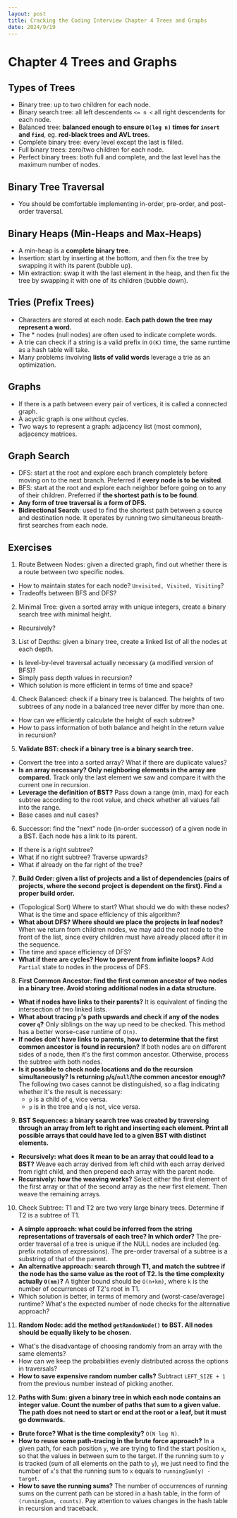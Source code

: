 ```yaml
---
layout: post
title: Cracking the Coding Interview Chapter 4 Trees and Graphs
date: 2024/9/19
---
```


# Chapter 4 Trees and Graphs

## Types of Trees

- Binary tree: up to two children for each node.
- Binary search tree: all left descendents `<= n <` all right descendents for each node.
- Balanced tree: **balanced enough to ensure `O(log n)` times for `insert` and `find`**, eg. **red-black trees and AVL trees**.
- Complete binary tree: every level except the last is filled.
- Full binary trees: zero/two children for each node.
- Perfect binary trees: both full and complete, and the last level has the maximum number of nodes.

## Binary Tree Traversal

- You should be comfortable implementing in-order, pre-order, and post-order traversal.

## Binary Heaps (Min-Heaps and Max-Heaps)

- A min-heap is a **complete binary tree**.
- Insertion: start by inserting at the bottom, and then fix the tree by swapping it with its parent (bubble up).
- Min extraction: swap it with the last element in the heap, and then fix the tree by swapping it with one of its children (bubble down).

## Tries (Prefix Trees)

- Characters are stored at each node. **Each path down the tree may represent a word.**
- The \* nodes (null nodes) are often used to indicate complete words.
- A trie can check if a string is a valid prefix in `O(K)` time, the same runtime as a hash table will take.
- Many problems involving **lists of valid words** leverage a trie as an optimization.

## Graphs

- If there is a path between every pair of vertices, it is called a connected graph.
- A acyclic graph is one without cycles.
- Two ways to represent a graph: adjacency list (most common), adjacency matrices.

## Graph Search

- DFS: start at the root and explore each branch completely before moving on to the next branch. Preferred if **every node is to be visited**.
- BFS: start at the root and explore each neighbor before going on to any of their children. Preferred if **the shortest path is to be found**.
- **Any form of tree traversal is a form of DFS.**
- **Bidirectional Search**: used to find the shortest path between a source and destination node. It operates by running two simultaneous breath-first searches from each node.

## Exercises

1.  Route Between Nodes: given a directed graph, find out whether there is a route between two specific nodes.

- How to maintain states for each node? `Unvisited, Visited, Visiting`?
- Tradeoffs between BFS and DFS?

2.  Minimal Tree: given a sorted array with unique integers, create a binary search tree with minimal height.

- Recursively?

3.  List of Depths: given a binary tree, create a linked list of all the nodes at each depth.

- Is level-by-level traversal actually necessary (a modified version of BFS)?
- Simply pass depth values in recursion?
- Which solution is more efficient in terms of time and space?

4.  Check Balanced: check if a binary tree is balanced. The heights of two subtrees of any node in a balanced tree never differ by more than one.

- How can we efficiently calculate the height of each subtree?
- How to pass information of both balance and height in the return value in recursion?

5.  **Validate BST: check if a binary tree is a binary search tree.**

- Convert the tree into a sorted array? What if there are duplicate values?
- **Is an array necessary? Only neighboring elements in the array are compared.** Track only the last element we saw and compare it with the current one in recursion.
- **Leverage the definition of BST?** Pass down a range (min, max) for each subtree according to the root value, and check whether all values fall into the range.
- Base cases and null cases?

6.  Successor: find the "next" node (in-order successor) of a given node in a BST. Each node has a link to its parent.

- If there is a right subtree?
- What if no right subtree? Traverse upwards?
- What if already on the far right of the tree?

7.  **Build Order: given a list of projects and a list of dependencies (pairs of projects, where the second project is dependent on the first). Find a proper build order.**

- (Topological Sort) Where to start? What should we do with these nodes? What is the time and space efficiency of this algorithm?
- **What about DFS? Where should we place the projects in leaf nodes?** When we return from children nodes, we may add the root node to the front of the list, since every children must have already placed after it in the sequence.
- The time and space efficiency of DFS?
- **What if there are cycles? How to prevent from infinite loops?** Add `Partial` state to nodes in the process of DFS.

8.  **First Common Ancestor: find the first common ancestor of two nodes in a binary tree. Avoid storing additional nodes in a data structure.**

- **What if nodes have links to their parents?** It is equivalent of finding the intersection of two linked lists.
- **What about tracing `p`'s path upwards and check if any of the nodes cover `q`?** Only siblings on the way up need to be checked. This method has a better worse-case runtime of `O(n)`.
- **If nodes don't have links to parents, how to determine that the first common ancestor is found in recursion?** If both nodes are on different sides of a node, then it's the first common ancestor. Otherwise, process the subtree with both nodes.
- **Is it possible to check node locations and do the recursion simultaneously? Is returning `p`/`q`/`null`/the common ancestor enough?** The following two cases cannot be distinguished, so a flag indicating whether it's the result is necessary:
    - `p` is a child of `q`, vice versa.
    - `p` is in the tree and `q` is not, vice versa.

9.  **BST Sequences: a binary search tree was created by traversing through an array from left to right and inserting each element. Print all possible arrays that could have led to a given BST with distinct elements.**

- **Recursively: what does it mean to be an array that could lead to a BST?** Weave each array derived from left child with each array derived from right child, and then prepend each array with the parent node.
- **Recursively: how the weaving works?** Select either the first element of the first array or that of the second array as the new first element. Then weave the remaining arrays.

10. Check Subtree: T1 and T2 are two very large binary trees. Determine if T2 is a subtree of T1.

- **A simple approach: what could be inferred from the string representations of traversals of each tree? In which order?** The pre-order traversal of a tree is unique if the NULL nodes are included (eg. prefix notation of expressions). The pre-order traversal of a subtree is a substring of that of the parent.
- **An alternative approach: search through T1, and match the subtree if the node has the same value as the root of T2. Is the time complexity actually `O(nm)`?** A tighter bound should be `O(n+km)`, where `k` is the number of occurrences of T2's root in T1.
- Which solution is better, in terms of memory and (worst-case/average) runtime? What's the expected number of node checks for the alternative approach?

11. **Random Node: add the method `getRandomNode()` to BST. All nodes should be equally likely to be chosen.**

- What's the disadvantage of choosing randomly from an array with the same elements?
- How can we keep the probabilities evenly distributed across the options in traversals?
- **How to save expensive random number calls?** Subtract `LEFT_SIZE + 1` from the previous number instead of picking another.

12. **Paths with Sum: given a binary tree in which each node contains an integer value. Count the number of paths that sum to a given value. The path does not need to start or end at the root or a leaf, but it must go downwards.**

- **Brute force? What is the time complexity?** `O(N log N)`.
- **How to reuse some path-tracing in the brute force approach?** In a given path, for each position `y`, we are trying to find the start position `x`, so that the values in between sum to the target. If the running sum to `y` is tracked (sum of all elements on the path to `y`), we just need to find the number of `x`'s that the running sum to `x` equals to `runningSum(y) - target`.
- **How to save the running sums?** The number of occurrences of running sums on the current path can be stored in a hash table, in the form of `(runningSum, counts)`. Pay attention to values changes in the hash table in recursion and traceback.

